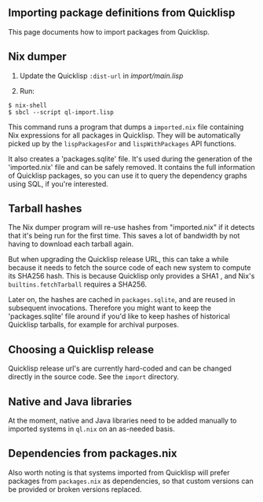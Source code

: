 ## Importing package definitions from Quicklisp

This page documents how to import packages from Quicklisp.

## Nix dumper

1. Update the Quicklisp `:dist-url` in *import/main.lisp*

2. Run:

```
$ nix-shell
$ sbcl --script ql-import.lisp
```

This command runs a program that dumps a `imported.nix` file
containing Nix expressions for all packages in Quicklisp. They will be
automatically picked up by the `lispPackagesFor` and
`lispWithPackages` API functions.

It also creates a 'packages.sqlite' file. It's used during the
generation of the 'imported.nix' file and can be safely removed. It
contains the full information of Quicklisp packages, so you can use it
to query the dependency graphs using SQL, if you're interested.

## Tarball hashes

The Nix dumper program will re-use hashes from "imported.nix" if it
detects that it's being run for the first time. This saves a lot of
bandwidth by not having to download each tarball again.

But when upgrading the Quicklisp release URL, this can take a while
because it needs to fetch the source code of each new system to
compute its SHA256 hash. This is because Quicklisp only provides a
SHA1 , and Nix's `builtins.fetchTarball` requires a SHA256.

Later on, the hashes are cached in `packages.sqlite`, and are reused
in subsequent invocations. Therefore you might want to keep the
'packages.sqlite' file around if you'd like to keep hashes of
historical Quicklisp tarballs, for example for archival purposes.

## Choosing a Quicklisp release

Quicklisp release url's are currently hard-coded and can be changed
directly in the source code. See the `import` directory.

## Native and Java libraries

At the moment, native and Java libraries need to be added manually to
imported systems in `ql.nix` on an as-needed basis.

## Dependencies from packages.nix

Also worth noting is that systems imported from Quicklisp will prefer
packages from `packages.nix` as dependencies, so that custom versions
can be provided or broken versions replaced.
